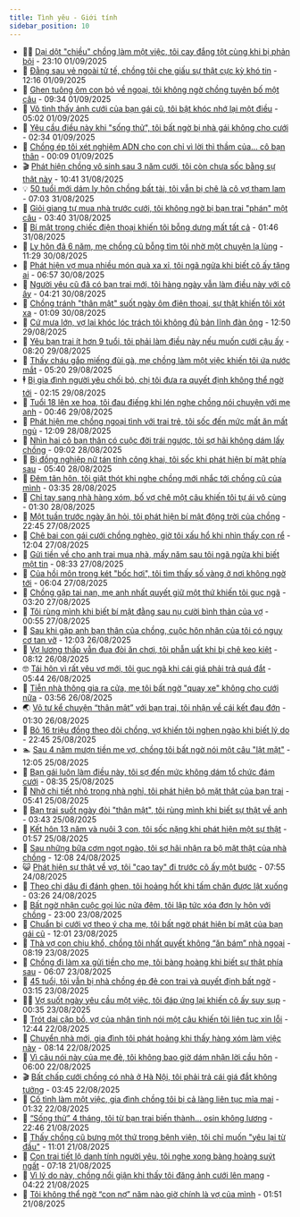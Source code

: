 ```yaml
---
title: Tình yêu - Giới tính
sidebar_position: 10
---
```


<!-- dantri-tinh-yeu-gioi-tinh:START -->
- 👨‍🏫 [Dại dột &quot;chiều&quot; chồng làm một việc, tôi cay đắng tột cùng khi bị phản bội](https://dantri.com.vn/tinh-yeu-gioi-tinh/dai-dot-chieu-chong-lam-mot-viec-toi-cay-dang-tot-cung-khi-bi-phan-boi-20250901175151342.htm) - 23:10 01/09/2025
- 🦣 [Đằng sau vẻ ngoài tử tế, chồng tôi che giấu sự thật cực kỳ khó tin](https://dantri.com.vn/tinh-yeu-gioi-tinh/dang-sau-ve-ngoai-tu-te-chong-toi-che-giau-su-that-cuc-ky-kho-tin-20250901022650808.htm) - 12:16 01/09/2025
- 🔭 [Ghen tuông ôm con bỏ về ngoại, tôi không ngờ chồng tuyên bố một câu](https://dantri.com.vn/tinh-yeu-gioi-tinh/ghen-tuong-om-con-bo-ve-ngoai-toi-khong-ngo-chong-tuyen-bo-mot-cau-20250830104754731.htm) - 09:34 01/09/2025
- 🧐 [Vô tình thấy ảnh cưới của bạn gái cũ, tôi bật khóc nhớ lại một điều](https://dantri.com.vn/tinh-yeu-gioi-tinh/vo-tinh-thay-anh-cuoi-cua-ban-gai-cu-toi-bat-khoc-nho-lai-mot-dieu-20250901073803951.htm) - 05:02 01/09/2025
- 🫶 [Yêu cầu điều này khi &quot;sống thử&quot;, tôi bất ngờ bị nhà gái không cho cưới](https://dantri.com.vn/tinh-yeu-gioi-tinh/yeu-cau-dieu-nay-khi-song-thu-toi-bat-ngo-bi-nha-gai-khong-cho-cuoi-20250901060808003.htm) - 02:34 01/09/2025
- 💃 [Chồng ép tôi xét nghiệm ADN cho con chỉ vì lời thì thầm của… cô bạn thân](https://dantri.com.vn/tinh-yeu-gioi-tinh/chong-ep-toi-xet-nghiem-adn-cho-con-chi-vi-loi-thi-tham-cua-co-ban-than-20250901021100982.htm) - 00:09 01/09/2025
- 🎬 [Phát hiện chồng vô sinh sau 3 năm cưới, tôi còn chưa sốc bằng sự thật này](https://dantri.com.vn/tinh-yeu-gioi-tinh/phat-hien-chong-vo-sinh-sau-3-nam-cuoi-toi-con-chua-soc-bang-su-that-nay-20250829145147073.htm) - 10:41 31/08/2025
- 💡 [50 tuổi mới dám ly hôn chồng bất tài, tôi vẫn bị chê là cô vợ tham lam](https://dantri.com.vn/tinh-yeu-gioi-tinh/50-tuoi-moi-dam-ly-hon-chong-bat-tai-toi-van-bi-che-la-co-vo-tham-lam-20250831123835304.htm) - 07:03 31/08/2025
- 🙉 [Giỏi giang tự mua nhà trước cưới, tôi không ngờ bị bạn trai &quot;phán&quot; một câu](https://dantri.com.vn/tinh-yeu-gioi-tinh/gioi-giang-tu-mua-nha-truoc-cuoi-toi-khong-ngo-bi-ban-trai-phan-mot-cau-20250829154532418.htm) - 03:40 31/08/2025
- 🚦 [Bí mật trong chiếc điện thoại khiến tôi bỗng dưng mất tất cả](https://dantri.com.vn/tinh-yeu-gioi-tinh/bi-mat-trong-chiec-dien-thoai-khien-toi-bong-dung-mat-tat-ca-20250830182437427.htm) - 01:46 31/08/2025
- 🥸 [Ly hôn đã 6 năm, mẹ chồng cũ bỗng tìm tôi nhờ một chuyện lạ lùng](https://dantri.com.vn/tinh-yeu-gioi-tinh/ly-hon-da-6-nam-me-chong-cu-bong-tim-toi-nho-mot-chuyen-la-lung-20250830182907137.htm) - 11:29 30/08/2025
- 🤡 [Phát hiện vợ mua nhiều món quà xa xỉ, tôi ngã ngửa khi biết cô ấy tặng ai](https://dantri.com.vn/tinh-yeu-gioi-tinh/phat-hien-vo-mua-nhieu-mon-qua-xa-xi-toi-nga-ngua-khi-biet-co-ay-tang-ai-20250830134223298.htm) - 06:57 30/08/2025
- 🦩 [Người yêu cũ đã có bạn trai mới, tôi hàng ngày vẫn làm điều này với cô ấy](https://dantri.com.vn/tinh-yeu-gioi-tinh/nguoi-yeu-cu-da-co-ban-trai-moi-toi-hang-ngay-van-lam-dieu-nay-voi-co-ay-20250828042123836.htm) - 04:21 30/08/2025
- 🤡 [Chồng tránh &quot;thân mật&quot; suốt ngày ôm điện thoại, sự thật khiến tôi xót xa](https://dantri.com.vn/tinh-yeu-gioi-tinh/chong-tranh-than-mat-suot-ngay-om-dien-thoai-su-that-khien-toi-xot-xa-20250829114259139.htm) - 01:09 30/08/2025
- 🌊 [Cứ mưa lớn, vợ lại khóc lóc trách tôi không đủ bản lĩnh đàn ông](https://dantri.com.vn/tinh-yeu-gioi-tinh/cu-mua-lon-vo-lai-khoc-loc-trach-toi-khong-du-ban-linh-dan-ong-20250829111407002.htm) - 12:50 29/08/2025
- 🐘 [Yêu bạn trai ít hơn 9 tuổi, tôi phải làm điều này nếu muốn cưới cậu ấy](https://dantri.com.vn/tinh-yeu-gioi-tinh/yeu-ban-trai-it-hon-9-tuoi-toi-phai-lam-dieu-nay-neu-muon-cuoi-cau-ay-20250828221758024.htm) - 08:20 29/08/2025
- 🚀 [Thấy cháu gắp miếng đùi gà, mẹ chồng làm một việc khiến tôi ứa nước mắt](https://dantri.com.vn/tinh-yeu-gioi-tinh/thay-chau-gap-mieng-dui-ga-me-chong-lam-mot-viec-khien-toi-ua-nuoc-mat-20250829121930015.htm) - 05:20 29/08/2025
- 🕴 [Bị gia đình người yêu chối bỏ, chị tôi đưa ra quyết định không thể ngờ tới](https://dantri.com.vn/tinh-yeu-gioi-tinh/bi-gia-dinh-nguoi-yeu-choi-bo-chi-toi-dua-ra-quyet-dinh-khong-the-ngo-toi-20250828034953836.htm) - 02:15 29/08/2025
- 🚀 [Tuổi 18 lên xe hoa, tôi đau điếng khi lén nghe chồng nói chuyện với mẹ anh](https://dantri.com.vn/tinh-yeu-gioi-tinh/tuoi-18-len-xe-hoa-toi-dau-dieng-khi-len-nghe-chong-noi-chuyen-voi-me-anh-20250828012500442.htm) - 00:46 29/08/2025
- 👺 [Phát hiện mẹ chồng ngoại tình với trai trẻ, tôi sốc đến mức mất ăn mất ngủ](https://dantri.com.vn/tinh-yeu-gioi-tinh/phat-hien-me-chong-ngoai-tinh-voi-trai-tre-toi-soc-den-muc-mat-an-mat-ngu-20250828160948264.htm) - 12:09 28/08/2025
- 💄 [Nhìn hai cô bạn thân có cuộc đời trái ngược, tôi sợ hãi không dám lấy chồng](https://dantri.com.vn/tinh-yeu-gioi-tinh/nhin-hai-co-ban-than-co-cuoc-doi-trai-nguoc-toi-so-hai-khong-dam-lay-chong-20250828160114508.htm) - 09:02 28/08/2025
- 🌊 [Bị đồng nghiệp nữ tán tỉnh công khai, tôi sốc khi phát hiện bí mật phía sau](https://dantri.com.vn/tinh-yeu-gioi-tinh/bi-dong-nghiep-nu-tan-tinh-cong-khai-toi-soc-khi-phat-hien-bi-mat-phia-sau-20250828041123785.htm) - 05:40 28/08/2025
- 🚦 [Đêm tân hôn, tôi giật thót khi nghe chồng mới nhắc tới chồng cũ của mình](https://dantri.com.vn/tinh-yeu-gioi-tinh/dem-tan-hon-toi-giat-thot-khi-nghe-chong-moi-nhac-toi-chong-cu-cua-minh-20250827102312126.htm) - 03:35 28/08/2025
- 👹 [Chỉ tay sang nhà hàng xóm, bố vợ chê một câu khiến tôi tự ái vô cùng](https://dantri.com.vn/tinh-yeu-gioi-tinh/chi-tay-sang-nha-hang-xom-bo-vo-che-mot-cau-khien-toi-tu-ai-vo-cung-20250828013246692.htm) - 01:30 28/08/2025
- 🚀 [Một tuần trước ngày ăn hỏi, tôi phát hiện bí mật động trời của chồng](https://dantri.com.vn/tinh-yeu-gioi-tinh/mot-tuan-truoc-ngay-an-hoi-toi-phat-hien-bi-mat-dong-troi-cua-chong-20250826174606049.htm) - 22:45 27/08/2025
- 🌁 [Chê bai con gái cưới chồng nghèo, giờ tôi xấu hổ khi nhìn thấy con rể](https://dantri.com.vn/tinh-yeu-gioi-tinh/che-bai-con-gai-cuoi-chong-ngheo-gio-toi-xau-ho-khi-nhin-thay-con-re-20250825155134316.htm) - 12:04 27/08/2025
- 🧰 [Gửi tiền về cho anh trai mua nhà, mấy năm sau tôi ngã ngửa khi biết một tin](https://dantri.com.vn/tinh-yeu-gioi-tinh/gui-tien-ve-cho-anh-trai-mua-nha-may-nam-sau-toi-nga-ngua-khi-biet-mot-tin-20250827084723706.htm) - 08:33 27/08/2025
- 🦅 [Của hồi môn trong két &quot;bốc hơi&quot;, tôi tìm thấy số vàng ở nơi không ngờ tới](https://dantri.com.vn/tinh-yeu-gioi-tinh/cua-hoi-mon-trong-ket-boc-hoi-toi-tim-thay-so-vang-o-noi-khong-ngo-toi-20250827082712267.htm) - 06:04 27/08/2025
- 🌈 [Chồng gặp tai nạn, mẹ anh nhất quyết giữ một thứ khiến tôi gục ngã](https://dantri.com.vn/tinh-yeu-gioi-tinh/chong-gap-tai-nan-me-anh-nhat-quyet-giu-mot-thu-khien-toi-guc-nga-20250824181236570.htm) - 03:20 27/08/2025
- 🌋 [Tôi rùng mình khi biết bí mật đằng sau nụ cười bình thản của vợ](https://dantri.com.vn/tinh-yeu-gioi-tinh/toi-rung-minh-khi-biet-bi-mat-dang-sau-nu-cuoi-binh-than-cua-vo-20250826121216426.htm) - 00:55 27/08/2025
- 👺 [Sau khi gặp anh bạn thân của chồng, cuộc hôn nhân của tôi có nguy cơ tan vỡ](https://dantri.com.vn/tinh-yeu-gioi-tinh/sau-khi-gap-anh-ban-than-cua-chong-cuoc-hon-nhan-cua-toi-co-nguy-co-tan-vo-20250825154429528.htm) - 12:03 26/08/2025
- 🎃 [Vợ lương thấp vẫn đua đòi ăn chơi, tôi phẫn uất khi bị chê keo kiệt](https://dantri.com.vn/tinh-yeu-gioi-tinh/vo-luong-thap-van-dua-doi-an-choi-toi-phan-uat-khi-bi-che-keo-kiet-20250825154210024.htm) - 08:12 26/08/2025
- 🤓 [Tái hôn vì rất yêu vợ mới, tôi gục ngã khi cái giá phải trả quá đắt](https://dantri.com.vn/tinh-yeu-gioi-tinh/tai-hon-vi-rat-yeu-vo-moi-toi-guc-nga-khi-cai-gia-phai-tra-qua-dat-20250824172247056.htm) - 05:44 26/08/2025
- 🤠 [Tiễn nhà thông gia ra cửa, mẹ tôi bất ngờ &quot;quay xe&quot; không cho cưới nữa](https://dantri.com.vn/tinh-yeu-gioi-tinh/tien-nha-thong-gia-ra-cua-me-toi-bat-ngo-quay-xe-khong-cho-cuoi-nua-20250826105631291.htm) - 03:56 26/08/2025
- 🌏 [Vô tư kể chuyện “thân mật” với bạn trai, tôi nhận về cái kết đau đớn](https://dantri.com.vn/tinh-yeu-gioi-tinh/vo-tu-ke-chuyen-than-mat-voi-ban-trai-toi-nhan-ve-cai-ket-dau-don-20250825162650826.htm) - 01:30 26/08/2025
- 🚀 [Bỏ 16 triệu đồng theo dõi chồng, vợ khiến tôi nghẹn ngào khi biết lý do](https://dantri.com.vn/tinh-yeu-gioi-tinh/bo-16-trieu-dong-theo-doi-chong-vo-khien-toi-nghen-ngao-khi-biet-ly-do-20250825104101706.htm) - 22:45 25/08/2025
- 🏊 [Sau 4 năm mượn tiền mẹ vợ, chồng tôi bất ngờ nói một câu &quot;lật mặt&quot;](https://dantri.com.vn/tinh-yeu-gioi-tinh/sau-4-nam-muon-tien-me-vo-chong-toi-bat-ngo-noi-mot-cau-lat-mat-20250825180554166.htm) - 12:05 25/08/2025
- 🦒 [Bạn gái luôn làm điều này, tôi sợ đến mức không dám tổ chức đám cưới](https://dantri.com.vn/tinh-yeu-gioi-tinh/ban-gai-luon-lam-dieu-nay-toi-so-den-muc-khong-dam-to-chuc-dam-cuoi-20250825153258784.htm) - 08:35 25/08/2025
- 💂 [Nhờ chi tiết nhỏ trong nhà nghỉ, tôi phát hiện bộ mặt thật của bạn trai](https://dantri.com.vn/tinh-yeu-gioi-tinh/nho-chi-tiet-nho-trong-nha-nghi-toi-phat-hien-bo-mat-that-cua-ban-trai-20250825112422984.htm) - 05:41 25/08/2025
- 💫 [Bạn trai suốt ngày đòi &quot;thân mật&quot;, tôi rùng mình khi biết sự thật về anh](https://dantri.com.vn/tinh-yeu-gioi-tinh/ban-trai-suot-ngay-doi-than-mat-toi-rung-minh-khi-biet-su-that-ve-anh-20250824164839118.htm) - 03:43 25/08/2025
- 🧠 [Kết hôn 13 năm và nuôi 3 con, tôi sốc nặng khi phát hiện một sự thật](https://dantri.com.vn/tinh-yeu-gioi-tinh/ket-hon-13-nam-va-nuoi-3-con-toi-soc-nang-khi-phat-hien-mot-su-that-20250824175022321.htm) - 01:57 25/08/2025
- 🎡 [Sau những bữa cơm ngọt ngào, tôi sợ hãi nhận ra bộ mặt thật của nhà chồng](https://dantri.com.vn/tinh-yeu-gioi-tinh/sau-nhung-bua-com-ngot-ngao-toi-so-hai-nhan-ra-bo-mat-that-cua-nha-chong-20250824152035393.htm) - 12:08 24/08/2025
- 😺 [Phát hiện sự thật về vợ, tôi &quot;cao tay&quot; đi trước cô ấy một bước](https://dantri.com.vn/tinh-yeu-gioi-tinh/phat-hien-su-that-ve-vo-toi-cao-tay-di-truoc-co-ay-mot-buoc-20250824145428645.htm) - 07:55 24/08/2025
- 🥰 [Theo chị dâu đi đánh ghen, tôi hoảng hốt khi tấm chăn được lật xuống](https://dantri.com.vn/tinh-yeu-gioi-tinh/theo-chi-dau-di-danh-ghen-toi-hoang-hot-khi-tam-chan-duoc-lat-xuong-20250824102618835.htm) - 03:26 24/08/2025
- 🐲 [Bất ngờ nhận cuộc gọi lúc nửa đêm, tôi lập tức xóa đơn ly hôn với chồng](https://dantri.com.vn/tinh-yeu-gioi-tinh/bat-ngo-nhan-cuoc-goi-luc-nua-dem-toi-lap-tuc-xoa-don-ly-hon-voi-chong-20250823170806591.htm) - 23:00 23/08/2025
- 🌝 [Chuẩn bị cưới vợ theo ý cha mẹ, tôi bất ngờ phát hiện bí mật của bạn gái cũ](https://dantri.com.vn/tinh-yeu-gioi-tinh/chuan-bi-cuoi-vo-theo-y-cha-me-toi-bat-ngo-phat-hien-bi-mat-cua-ban-gai-cu-20250823111132663.htm) - 12:01 23/08/2025
- 🐲 [Thà vợ con chịu khổ, chồng tôi nhất quyết không “ăn bám” nhà ngoại](https://dantri.com.vn/tinh-yeu-gioi-tinh/tha-vo-con-chiu-kho-chong-toi-nhat-quyet-khong-an-bam-nha-ngoai-20250823100529660.htm) - 08:19 23/08/2025
- 📝 [Chồng đi làm xa gửi tiền cho mẹ, tôi bàng hoàng khi biết sự thật phía sau](https://dantri.com.vn/tinh-yeu-gioi-tinh/chong-di-lam-xa-gui-tien-cho-me-toi-bang-hoang-khi-biet-su-that-phia-sau-20250823082418784.htm) - 06:07 23/08/2025
- 🦏 [45 tuổi, tôi vẫn bị nhà chồng ép đẻ con trai và quyết định bất ngờ](https://dantri.com.vn/tinh-yeu-gioi-tinh/45-tuoi-toi-van-bi-nha-chong-ep-de-con-trai-va-quyet-dinh-bat-ngo-20250823080940744.htm) - 03:15 23/08/2025
- 🧑‍🏫 [Vợ suốt ngày yêu cầu một việc, tôi đáp ứng lại khiến cô ấy suy sụp](https://dantri.com.vn/tinh-yeu-gioi-tinh/vo-suot-ngay-yeu-cau-mot-viec-toi-dap-ung-lai-khien-co-ay-suy-sup-20250822175720330.htm) - 00:35 23/08/2025
- 🦍 [Trót dại cặp bồ, vợ của nhân tình nói một câu khiến tôi liên tục xin lỗi](https://dantri.com.vn/tinh-yeu-gioi-tinh/trot-dai-cap-bo-vo-cua-nhan-tinh-noi-mot-cau-khien-toi-lien-tuc-xin-loi-20250822163115675.htm) - 12:44 22/08/2025
- 🌋 [Chuyển nhà mới, gia đình tôi phát hoảng khi thấy hàng xóm làm việc này](https://dantri.com.vn/tinh-yeu-gioi-tinh/chuyen-nha-moi-gia-dinh-toi-phat-hoang-khi-thay-hang-xom-lam-viec-nay-20250822141842640.htm) - 08:14 22/08/2025
- 💯 [Vì câu nói này của mẹ đẻ, tôi không bao giờ dám nhận lời cầu hôn](https://dantri.com.vn/tinh-yeu-gioi-tinh/vi-cau-noi-nay-cua-me-de-toi-khong-bao-gio-dam-nhan-loi-cau-hon-20250822071853897.htm) - 06:00 22/08/2025
- 🎬 [Bất chấp cưới chồng có nhà ở Hà Nội, tôi phải trả cái giá đắt không tưởng](https://dantri.com.vn/tinh-yeu-gioi-tinh/bat-chap-cuoi-chong-co-nha-o-ha-noi-toi-phai-tra-cai-gia-dat-khong-tuong-20250821121236779.htm) - 03:45 22/08/2025
- 📝 [Cố tình làm một việc, gia đình chồng tôi bị cả làng liên tục mỉa mai](https://dantri.com.vn/tinh-yeu-gioi-tinh/co-tinh-lam-mot-viec-gia-dinh-chong-toi-bi-ca-lang-lien-tuc-mia-mai-20250821212326663.htm) - 01:32 22/08/2025
- 🧐 [“Sống thử” 4 tháng, tôi từ bạn trai biến thành… osin không lương](https://dantri.com.vn/tinh-yeu-gioi-tinh/song-thu-4-thang-toi-tu-ban-trai-bien-thanh-osin-khong-luong-20250821154827359.htm) - 22:46 21/08/2025
- 🤠 [Thấy chồng cũ bưng một thứ trong bệnh viện, tôi chỉ muốn &quot;yêu lại từ đầu&quot;](https://dantri.com.vn/tinh-yeu-gioi-tinh/thay-chong-cu-bung-mot-thu-trong-benh-vien-toi-chi-muon-yeu-lai-tu-dau-20250821180046940.htm) - 11:01 21/08/2025
- 💼 [Con trai tiết lộ danh tính người yêu, tôi nghe xong bàng hoàng suýt ngất](https://dantri.com.vn/tinh-yeu-gioi-tinh/con-trai-tiet-lo-danh-tinh-nguoi-yeu-toi-nghe-xong-bang-hoang-suyt-ngat-20250821111343201.htm) - 07:18 21/08/2025
- 💪 [Vì lý do này, chồng nổi giận khi thấy tôi đăng ảnh cưới lên mạng](https://dantri.com.vn/tinh-yeu-gioi-tinh/vi-ly-do-nay-chong-noi-gian-khi-thay-toi-dang-anh-cuoi-len-mang-20250820103752349.htm) - 04:22 21/08/2025
- 💂 [Tôi không thể ngờ “con nợ” năm nào giờ chính là vợ của mình](https://dantri.com.vn/tinh-yeu-gioi-tinh/toi-khong-the-ngo-con-no-nam-nao-gio-chinh-la-vo-cua-minh-20250821021254790.htm) - 01:51 21/08/2025<!-- dantri-tinh-yeu-gioi-tinh:END -->
